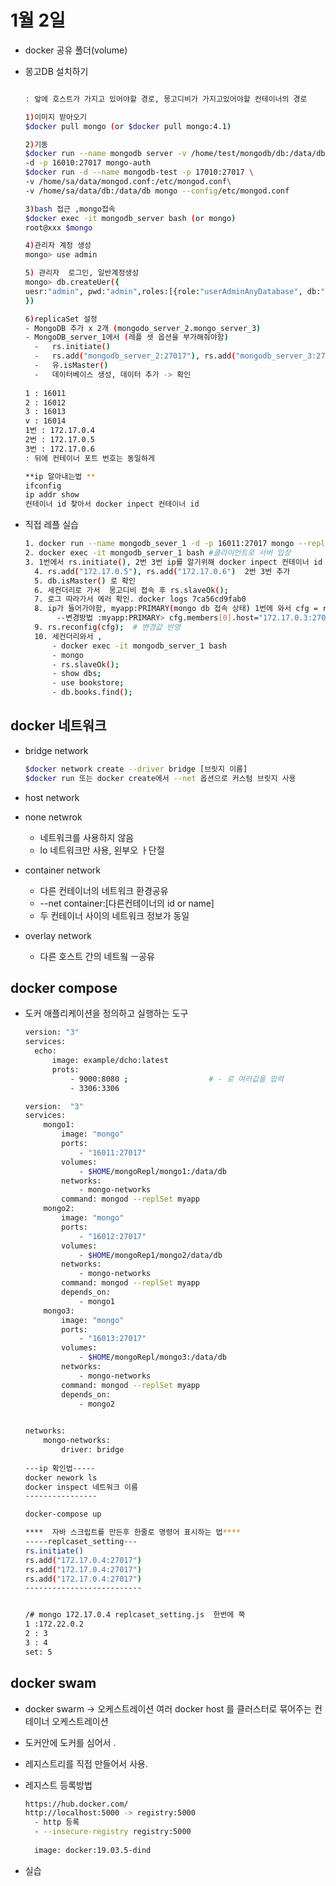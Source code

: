 # 1월 2일

* docker 공유 폴더(volume)

* 몽고DB 설치하기

  ```bash
  
  : 앞에 호스트가 가지고 있어야할 경로, 몽고디비가 가지고있어야할 컨테이너의 경로 
  
  1)이미지 받아오기
  $docker pull mongo (or $docker pull mongo:4.1)
  
  2)기동
  $docker run --name mongodb server -v /home/test/mongodb/db:/data/db\
  -d -p 16010:27017 mongo-auth
  $docker run -d --name mongodb-test -p 17010:27017 \
  -v /home/sa/data/mongod.conf:/etc/mongod.conf\
  -v /home/sa/data/db:/data/db mongo --config/etc/mongod.conf
  
  3)bash 접근 ,mongo접속
  $docker exec -it mongodb_server bash (or mongo)
  root@xxx $mongo
  
  4)관리자 계정 생성
  mongo> use admin
  
  5) 관리자  로그인, 일반계정생성
  mongo> db.createUer({
  uesr:"admin", pwd:"admin",roles:[{role:"userAdminAnyDatabase", db:"admin"}]
  })
  
  6)replicaSet 설정
  -	MongoDB 추가 x 2개 (mongodo_server_2.mongo_server_3)
  -	MongoDB_server_1에서 (레플 셋 옵션을 부가해줘야함)
  	-	rs.initiate()
  	-	rs.add("mongodb_server_2:27017"), rs.add("mongodb_server_3:27017")...(with IP)
  	-	유.isMaster()
  	-	데이터베이스 생성, 데이터 추가 -> 확인
  	
  1 : 16011
  2 : 16012 
  3 : 16013
  v : 16014
  1번 : 172.17.0.4
  2번 : 172.17.0.5
  3번 : 172.17.0.6
  : 뒤에 컨테이너 포트 번호는 동일하게
  
  **ip 알아내는법 **
  ifconfig
  ip addr show
  컨테이너 id 찾아서 docker inpect 컨테이너 id
  ```


* 직접 레플 실습

  ```bash
  1. docker run --name mongodb_sever_1 -d -p 16011:27017 mongo --replSet myapp #서버가동
  2. docker exec -it mongodb_server_1 bash #클라이언트로 서버 입장
  3. 1번에서 rs.initiate(), 2번 3번 ip를 알기위해 docker inpect 컨테이너 id
    4. rs.add("172.17.0.5"), rs.add("172.17.0.6")  2번 3번 추가
    5. db.isMaster() 로 확인
    6. 세컨더리로 가서  몽고디비 접속 후 rs.slaveOk();
    7. 로그 따라가서 에러 확인. docker logs 7ca56cd9fab0
    8. ip가 들어가야함, myapp:PRIMARY(mongo db 접속 상태) 1번에 와서 cfg = rs.conf();  0번째 호스	  트네임 호스트를 변경
         --변경방법 :myapp:PRIMARY> cfg.members[0].host="172.17.0.3:27017" #0번째 칸에 있음
    9. rs.reconfig(cfg);  # 변경값 반영     
    10. 세컨더리와서 , 
    	- docker exec -it mongodb_server_1 bash
    	- mongo
    	- rs.slaveOk();
    	- show dbs;
    	- use bookstore;
    	- db.books.find();
  ```



##  docker 네트워크

* bridge network

  ```bash
  $docker network create --driver bridge [브릿지 이름]
  $docker run 또는 docker create에서 --net 옵션으로 커스텀 브릿지 사용
  ```

* host network

* none netwrok
  - 네트워크를 사용하지 않음
  - lo 네트워크만 사용, 왼부오 ㅏ단절
* container network
  - 다른 컨테이너의 네트워크 환경공유
  - --net container:[다른컨테이너의 id or name]
  - 두 컨테이너 사이의 네트워크 정보가 동일
* overlay network
  - 다른 호스트 간의 네트웤 ㅡ공유

## docker compose

* 도커 애플리케이션을 정의하고 실행하는 도구

  ```bash
  version: "3"
  services:
  	echo:
  		image: example/dcho:latest
  		prots:
  			- 9000:8080 ;                  # - 로 여러값을 입력
  			- 3306:3306
  ```

  ```bash
  version:  "3"
  services:
      mongo1:
          image: "mongo"
          ports:
              - "16011:27017"
          volumes: 
              - $HOME/mongoRepl/mongo1:/data/db
          networks:
              - mongo-networks
          command: mongod --replSet myapp
      mongo2:
          image: "mongo"
          ports:
              - "16012:27017"
          volumes: 
              - $HOME/mongoRep1/mongo2/data/db
          networks:
              - mongo-networks
          command: mongod --replSet myapp
          depends_on: 
              - mongo1
      mongo3:
          image: "mongo"
          ports:
              - "16013:27017"
          volumes: 
              - $HOME/mongoRepl/mongo3:/data/db
          networks:
              - mongo-networks
          command: mongod --replSet myapp
          depends_on: 
              - mongo2
          
  
  networks: 
      mongo-networks:
          driver: bridge
          
  ---ip 확인법-----
  docker nework ls
  docker inspect 네트워크 이름
  ----------------
  
  ```

  ```bash
  docker-compose up
  
  ****  자바 스크립트를 만든후 한줄로 명령어 표시하는 법****
  -----replcaset_setting---
  rs.initiate()
  rs.add("172.17.0.4:27017")
  rs.add("172.17.0.4:27017")
  rs.add("172.17.0.4:27017")
  --------------------------
  
  
  /# mongo 172.17.0.4 replcaset_setting.js  한번에 쭉
  1 :172.22.0.2
  2 : 3
  3 : 4
  set: 5
  ```

## docker swam

- docker swarm -> 오케스트레이션 여러 docker host 를 클러스터로 묶어주는 컨테이너 오케스트레이션

* 도커안에 도커를 심어서 .
* 레지스트리를 직접 만들어서 사용.

* 레지스트 등록방법

  ```bash
  https://hub.docker.com/
  http://localhost:5000 -> registry:5000
  	- http 등록
  	- --insecure-registry registry:5000
  	
  	image: docker:19.03.5-dind
  ```

* 실습

  ```bash
  
  ```

  















